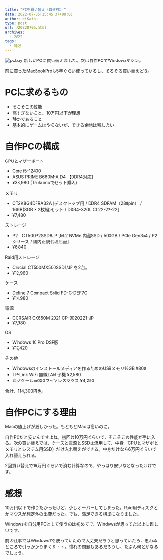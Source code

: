 ```yaml
---
title: "PCを買い替え（自作PC）"
date: 2022-07-05T15:45:37+09:00
author: eiKatou
type: post
url: /20220705.html
archives:
  - 2022
tags:
  - 雑記
---
```


![pcbuy](/uploads/2022/07/pcbuy.jpg)
新しいPCに買い替えました。次は自作PCでWindowsマシン。

[前に買ったMacBookPro](20170607b.html)も5年ぐらい使っているし、そろそろ買い替えどき。

<!--more-->
# PCに求めるもの
- そこそこの性能
- 高すぎないこと、10万円以下が理想
- 静かであること
- 基本的にゲームはやらないが、できる余地は残したい

# 自作PCの構成
CPUとマザーボード
- Core i5-12400
- ASUS PRIME B660M-A D4 【DDR4対応】
- ¥38,980 (Tsukumoでセット購入)

メモリ
- CT2K8G4DFRA32A [デスクトップ用 / DDR4 SDRAM（288pin） / 16GB(8GB × 2枚組)セット / DDR4-3200 CL22-22-22］
- ¥7,480

ストレージ
- P2　CT500P2SSD8JP [M.2 NVMe 内蔵SSD / 500GB / PCIe Gen3x4 / P2 シリーズ / 国内正規代理店品]
- ¥6,840

Raid用ストレージ
- Crucial CT500MX500SSD1/JP を2台。
- ¥12,960

ケース
- Define 7 Compact Solid FD-C-DEF7C
- ¥14,980

電源
- CORSAIR CX650M 2021 CP-9020221-JP
- ¥7,980

OS
- Windows 10 Pro DSP版
- ¥17,420

その他
- Windowsのインストールメディアを作るためのUSBメモリ16GB ¥800
- TP-Link WiFi 無線LAN 子機 ¥2,580
- ロジクールm650ワイヤレスマウス ¥4,280

合計、114,300円也。

# 自作PCにする理由
Macの値上げが厳しかった。もともとMacは高いのに。

自作PCだと安いんですよね。初回は10万円ぐらいで、そこそこの性能が手に入る。次の買い替えでは、ケースと電源とSSDは流用して、中身（CPUとマザボとメモリとシステム用SSD）だけ入れ替えができる。中身だけなら6万円ぐらいで入れ替えられる。

2回買い替えで16万円ぐらいで済む計算なので、やっぱり安いなとなったわけです。

# 感想
10万円以下で作りたかったけど、少しオーバーしてしまった。Raid用ディスクとかマウスが想定外の出費だった。でも、満足できる構成になりました。

Windowsを自分用PCとして使うのは初めてで、Windowsが思ってた以上に難しいです。

前の仕事ではWindows7を使っていたので大丈夫だろうと思っていたら、思わぬところで引っかかりまくり・・。慣れの問題もあるだろうし、たぶん何とかなるでしょう。